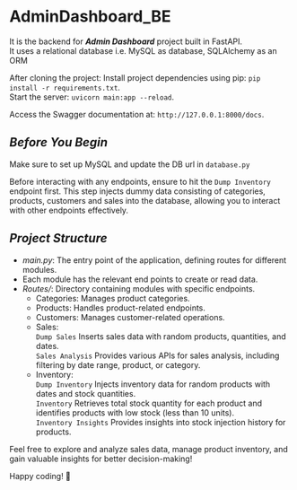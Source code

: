# AdminDashboard_BE

It is the backend for ***Admin Dashboard*** project built in FastAPI.  
It uses a relational database i.e. MySQL as database, SQLAlchemy as an ORM

After cloning the project:
Install project dependencies using pip: `pip install -r requirements.txt`.<br>
Start the server: `uvicorn main:app --reload`.

Access the Swagger documentation at: `http://127.0.0.1:8000/docs`.  

## ***Before You Begin***

Make sure to set up MySQL and update the DB url in `database.py`

Before interacting with any endpoints, ensure to hit the `Dump Inventory` endpoint first. This step injects dummy data consisting of categories, products, customers and sales into the database, allowing you to interact with other endpoints effectively.  

## ***Project Structure***

+ *main.py*: The entry point of the application, defining routes for different modules.
+ Each module has the relevant end points to create or read data.
+ *Routes/*: Directory containing modules with specific endpoints.
  + Categories: Manages product categories.
  + Products: Handles product-related endpoints.
  + Customers: Manages customer-related operations.
  + Sales:  
    `Dump Sales` Inserts sales data with random products, quantities, and dates.<br>
    `Sales Analysis` Provides various APIs for sales analysis, including filtering by date range, product, or category.
  + Inventory:  
    `Dump Inventory` Injects inventory data for random products with dates and stock quantities.<br>
    `Inventory` Retrieves total stock quantity for each product and identifies products with low stock (less than 10 units).<br>
    `Inventory Insights` Provides insights into stock injection history for products.  

Feel free to explore and analyze sales data, manage product inventory, and gain valuable insights for better decision-making!

Happy coding! 🚀





